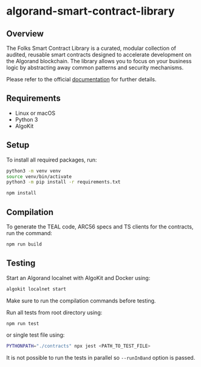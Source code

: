 # algorand-smart-contract-library

## Overview

The Folks Smart Contract Library is a curated, modular collection of audited, reusable smart contracts designed to accelerate development on the Algorand blockchain. The library allows you to focus on your business logic by abstracting away common patterns and security mechanisms.

Please refer to the official [documentation](https://docs.google.com/document/d/1asxwEYzNtG2cTTvuTwBszMmEUKMtkL8s7bBROeD1LlU/edit?usp=sharing) for further details.

## Requirements

- Linux or macOS
- Python 3
- AlgoKit

## Setup

To install all required packages, run:

```bash
python3 -m venv venv
source venv/bin/activate
python3 -m pip install -r requirements.txt
```

```bash
npm install
```

## Compilation

To generate the TEAL code, ARC56 specs and TS clients for the contracts, run the command:

```bash
npm run build
```

## Testing

Start an Algorand localnet with AlgoKit and Docker using:

```bash
algokit localnet start
```

Make sure to run the compilation commands before testing.

Run all tests from root directory using:

```bash
npm run test
```

or single test file using:

```bash
PYTHONPATH="./contracts" npx jest <PATH_TO_TEST_FILE>
```

It is not possible to run the tests in parallel so `--runInBand` option is passed.
